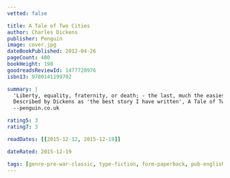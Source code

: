 ```yaml
---
vetted: false

title: A Tale of Two Cities
author: Charles Dickens
publisher: Penguin
image: cover.jpg
dateBookPublished: 2012-04-26
pageCount: 480
bookHeight: 198
goodreadsReviewId: 1477720976
isbn13: 9780141199702

summary: |
  'Liberty, equality, fraternity, or death; - the last, much the easiest to bestow, O Guillotine!'
  Described by Dickens as 'the best story I have written', A Tale of Two Cities interweaves thrilling historical drama with heartbreaking personal tragedy. It vividly depicts a revolutionary Paris running red with blood, and a London where the poor starve. In the midst of the chaos two men - an exiled French aristocrat and a dissolute English lawyer - are both redeemed and condemned by their love for the same woman, as the shadow of La Guillotine draws closer…
  --penguin.co.uk

rating5: 3
rating7: 3

readDates: [[2015-12-12, 2015-12-19]]

dateRated: 2015-12-19

tags: [genre-pre-war-classic, type-fiction, form-paperback, pub-english-library]
---
```

